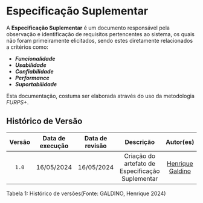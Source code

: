 # Especificação Suplementar

A **Especificação Suplementar** é um documento responsável pela observação e identificação de requisitos pertencentes ao sistema, os quais não foram primeiramente elicitados, sendo estes diretamente relacionados a critérios como:

- ***Funcionalidade***
- ***Usabilidade***
- ***Confiabilidade***
- ***Performance***
- ***Suportabilidade***

Esta documentação, costuma ser elaborada através do uso da metodologia *FURPS+*.


## Histórico de Versão
| Versão | Data de execução | Data de revisão |  Descrição            | Autor(es)         | Revisor(es)  |
| :------: | :----------: | :--------: | :--------------------: | :-------------: | :----------: |
| `1.0` | 16/05/2024  | 16/05/2024 | Criação do artefato de Especificação Suplementar | [Henrique Galdino](https://github.com/hgaldino05) | [Igor Thiago](https://github.com/alladin-51) |
<div align="center">
<figcaption align="left">Tabela 1: Histórico de versões(Fonte: GALDINO, Henrique 2024)</figcaption>
</div>
<br/>